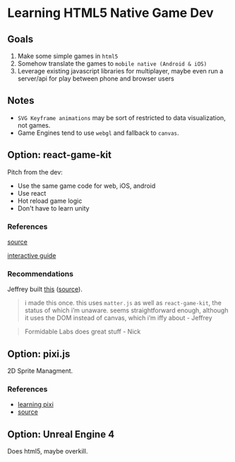 # Learning HTML5 Native Game Dev


## Goals

1. Make some simple games in `html5`
2. Somehow translate the games to `mobile native (Android & iOS)`
3. Leverage existing javascript libraries for multiplayer, maybe even run a server/api for play between phone and browser users


## Notes

- `SVG Keyframe animations` may be sort of restricted to data visualization, not games.
- Game Engines tend to use `webgl` and fallback to `canvas`.

## Option: react-game-kit

Pitch from the dev:

- Use the same game code for web, iOS, android
- Use react
- Hot reload game logic
- Don't have to learn unity


### References

[source](https://github.com/FormidableLabs/react-game-kit)

[interactive guide](http://reactnext.surge.sh/)


### Recommendations

Jeffrey built [this](https://jeffreyatw.github.io/react-redux-platformer)  ([source](https://github.com/JeffreyATW/react-redux-platformer)).

> i made this once. this uses `matter.js` as well as `react-game-kit`, the status of which i’m unaware. seems straightforward enough, although it uses the DOM instead of canvas, which i’m iffy about - Jeffrey

> Formidable Labs does great stuff - Nick


## Option: pixi.js

2D Sprite Managment.

### References

- [learning pixi](https://github.com/kittykatattack/learningPixi)
- [source](https://github.com/pixijs/pixi.js)



## Option: Unreal Engine 4

Does html5, maybe overkill.